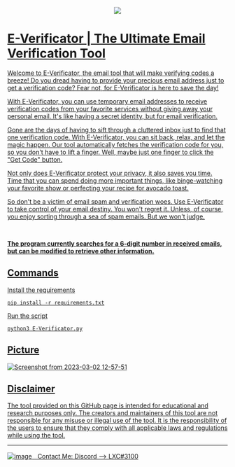 <p align = "center">
  <a href="https://discord.com">
  <img src="https://user-images.githubusercontent.com/118412415/222513040-b35d2a9d-5fa2-4b3f-aff9-30c648e5ba7b.png">
</p>

# E-Verificator | The Ultimate Email Verification Tool
Welcome to E-Verificator, the email tool that will make verifying codes a breeze! Do you dread having to provide your precious email address just to get a verification code? Fear not, for E-Verificator is here to save the day!

With E-Verificator, you can use temporary email addresses to receive verification codes from your favorite services without giving away your personal email. It's like having a secret identity, but for email verification.

Gone are the days of having to sift through a cluttered inbox just to find that one verification code. With E-Verificator, you can sit back, relax, and let the magic happen. Our tool automatically fetches the verification code for you, so you don't have to lift a finger. Well, maybe just one finger to click the "Get Code" button.

Not only does E-Verificator protect your privacy, it also saves you time. Time that you can spend doing more important things, like binge-watching your favorite show or perfecting your recipe for avocado toast.

So don't be a victim of email spam and verification woes. Use E-Verificator to take control of your email destiny. You won't regret it. Unless, of course, you enjoy sorting through a sea of spam emails. But we won't judge.

<br>

<b>The program currently searches for a 6-digit number in received emails, but can be modified to retrieve other information.</b>

## Commands

Install the requirements
```
pip install -r requirements.txt
```
Run the script
```
python3 E-Verificator.py
```

## Picture

![Screenshot from 2023-03-02 12-57-51](https://user-images.githubusercontent.com/118412415/222512592-a27c4a3f-729e-4246-ac63-d1b99dde2172.png)

## Disclaimer

The tool provided on this GitHub page is intended for educational and research purposes only. The creators and maintainers of this tool are not responsible for any misuse or illegal use of the tool. It is the responsibility of the users to ensure that they comply with all applicable laws and regulations while using the tool.

---

  ![image](https://external-content.duckduckgo.com/iu/?u=https%3A%2F%2Fwww.net-model.com%2Fimg%2Flogo-discord.png&f=1&nofb=1&ipt=0b347aa70a05f91f4015e7e1049581eba2f397f35b8f27ebb18ae2190210f8ea&ipo=images)ㅤContact Me: Discord --> LXC#3100
